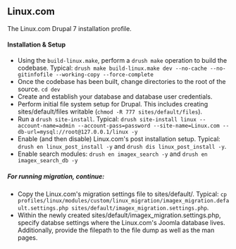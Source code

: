 ## Linux.com

The Linux.com Drupal 7 installation profile.

#### Installation & Setup

* Using the `build-linux.make`, perform a `drush make` operation to build the codebase. Typical: `drush make build-linux.make dev --no-cache --no-gitinfofile --working-copy --force-complete`
* Once the codebase has been built, change directories to the root of the source. `cd dev`
* Create and establish your database and database user credentials.
* Perform initial file system setup for Drupal. This includes creating sites/default/files writable (`chmod -R 777 sites/default/files`).
* Run a `drush site-install`. Typical: `drush site-install linux --account-name=admin --account-pass=password --site-name=Linux.com --db-url=mysql://root@127.0.0.1/linux -y`
* Enable (and then disable) Linux.com's post installation setup. Typical: `drush en linux_post_install -y` and `drush dis linux_post_install -y`.
* Enable search modules: `drush en imagex_search -y` and `drush en imagex_search_db -y`

##### For running migration, continue:
* Copy the Linux.com's migration settings file to sites/default/. Typical: `cp profiles/linux/modules/custom/linux_migration/imagex_migration.default.settings.php sites/default/imagex_migration.settings.php`.
* Within the newly created sites/default/imagex_migration.settings.php, specify databse settings where the Linux.com's Joomla database lives. Additionally, provide the filepath to the file dump as well as the man pages.
